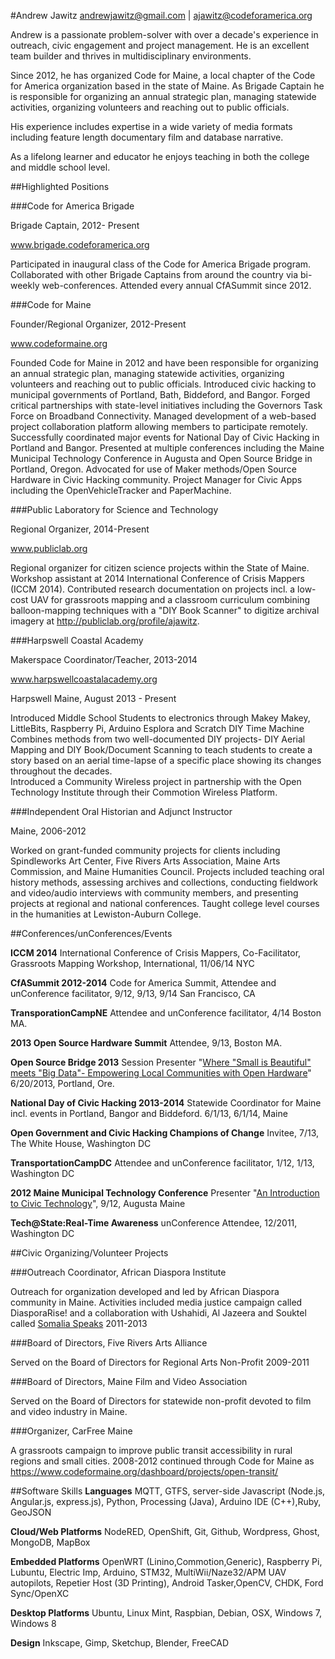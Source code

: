 #Andrew Jawitz
[andrewjawitz@gmail.com](mailto:andrewjawitz@gmail.com)  | [ajawitz@codeforamerica.org](ajawitz@codeforamerica.org)

  Andrew is a passionate problem-solver with over a decade's experience in outreach, civic engagement and project management. He is an excellent team builder and thrives in multidisciplinary environments. 

Since 2012, he has organized Code for Maine, a local chapter of the Code for America organization based in the state of Maine. As Brigade Captain he is responsible for organizing an annual strategic plan, managing statewide activities, organizing volunteers and reaching out to public officials.   


His experience includes expertise in a wide variety of media formats including feature length documentary film and database narrative.

As a lifelong learner and educator he enjoys teaching in both the college and middle school level.




##Highlighted Positions

###Code for America Brigade

Brigade Captain, 2012- Present

www.brigade.codeforamerica.org

Participated in inaugural class of the Code for America Brigade program.  Collaborated with other Brigade Captains from around the country via bi-weekly web-conferences.  Attended every annual CfASummit since 2012.

###Code for Maine

Founder/Regional Organizer, 2012-Present

www.codeformaine.org

Founded Code for Maine in 2012 and have been responsible for organizing an annual strategic plan, managing statewide activities, organizing volunteers and reaching out to public officials.  Introduced civic hacking to municipal governments of Portland, Bath, Biddeford, and Bangor.
Forged critical partnerships with state-level initiatives including the Governors Task Force on Broadband Connectivity.
Managed development of a web-based project collaboration platform allowing members to participate remotely.
Successfully coordinated major events for National Day of Civic Hacking in Portland and Bangor.
Presented at multiple conferences including the Maine Municipal Technology Conference in Augusta and Open Source Bridge in Portland, Oregon.
Advocated for use of Maker methods/Open Source Hardware in Civic Hacking community.
Project Manager for Civic Apps including the OpenVehicleTracker and PaperMachine.  

###Public Laboratory for Science and Technology

Regional Organizer, 2014-Present

www.publiclab.org

Regional organizer for citizen science projects within the State of Maine. Workshop assistant at 2014 International Conference of Crisis Mappers (ICCM 2014).  Contributed research documentation on projects incl. a low-cost UAV for grassroots mapping and a classroom curriculum combining balloon-mapping techniques with a "DIY Book Scanner" to digitize archival imagery at http://publiclab.org/profile/ajawitz.

###Harpswell Coastal Academy

Makerspace Coordinator/Teacher, 2013-2014

www.harpswellcoastalacademy.org

Harpswell Maine, August 2013 - Present

Introduced Middle School Students to electronics through Makey Makey, LittleBits, Raspberry Pi, Arduino Esplora and Scratch
DIY Time Machine Combines methods from two well-documented DIY projects- DIY Aerial Mapping and DIY Book/Document Scanning to teach students to create a story based on an aerial time-lapse of a specific place showing its changes throughout the decades.  
Introduced a Community Wireless project in partnership with the Open Technology Institute through their Commotion Wireless Platform.
  
###Independent Oral Historian and Adjunct Instructor

Maine, 2006-2012  
  
   Worked on grant-funded community projects for clients including Spindleworks Art Center, Five Rivers Arts Association, Maine Arts Commission, and Maine Humanities Council.  Projects included teaching oral history methods, assessing archives and collections, conducting fieldwork and video/audio interviews with community members, and presenting projects at regional and national conferences.  Taught college level courses in the humanities at Lewiston-Auburn College.  
   


##Conferences/unConferences/Events   
 
**ICCM 2014** International Conference of Crisis Mappers,  Co-Facilitator, Grassroots Mapping Workshop, International, 11/06/14 NYC

**CfASummit 2012-2014** Code for America Summit, Attendee and unConference facilitator, 9/12, 9/13, 9/14 San Francisco, CA

**TransporationCampNE** Attendee and unConference facilitator, 4/14 Boston MA.

**2013 Open Source Hardware Summit** Attendee, 9/13, Boston MA.

**Open Source Bridge 2013**  Session Presenter "[Where "Small is Beautiful" meets "Big Data"- Empowering Local Communities with Open Hardware](http://opensourcebridge.org/sessions/1009)" 6/20/2013, Portland, Ore.

**National Day of Civic Hacking 2013-2014** Statewide Coordinator for Maine incl. events in Portland, Bangor and Biddeford. 6/1/13, 6/1/14, Maine

**Open Government and Civic Hacking Champions of Change** Invitee, 7/13, The White House, Washington DC

**TransportationCampDC** Attendee and unConference facilitator, 1/12, 1/13, Washington DC

**2012 Maine Municipal Technology Conference** Presenter "[An Introduction to Civic Technology](https://www.memun.org/DesktopModules/SearchBoost/DownloadDoc.ashx?filepid=0&file=%2Fdmx%2F2013%2Ffile_20130516_150749_kve_0.resources)", 9/12, Augusta Maine

**Tech@State:Real-Time Awareness** unConference Attendee, 12/2011, Washington DC
 
 
 
##Civic Organizing/Volunteer Projects

###Outreach Coordinator, African Diaspora Institute

Outreach for organization developed and led by African Diaspora community in Maine.  Activities included media justice campaign called DiasporaRise! and a collaboration with Ushahidi, Al Jazeera and Souktel called [Somalia Speaks](http://www.aljazeera.com/indepth/spotlight/somaliaconflict/2011/12/2011124137269831.html) 2011-2013

###Board of Directors, Five Rivers Arts Alliance

Served on the Board of Directors for Regional Arts Non-Profit 2009-2011

###Board of Directors, Maine Film and Video Association

Served on the Board of Directors for statewide non-profit devoted to film and video industry in Maine.

###Organizer, CarFree Maine

A grassroots campaign to improve public transit accessibility in rural regions and small cities.  2008-2012 continued through Code for Maine as https://www.codeformaine.org/dashboard/projects/open-transit/
 

##Software Skills
**Languages** MQTT, GTFS, server-side Javascript (Node.js, Angular.js, express.js), Python, Processing (Java), Arduino IDE (C++),Ruby, GeoJSON

**Cloud/Web Platforms** NodeRED, OpenShift, Git, Github, Wordpress, Ghost, MongoDB, MapBox

**Embedded Platforms** OpenWRT (Linino,Commotion,Generic), Raspberry Pi, Lubuntu, Electric Imp, Arduino, STM32, MultiWii/Naze32/APM UAV autopilots, Repetier Host (3D Printing), Android Tasker,OpenCV, CHDK, Ford Sync/OpenXC

**Desktop Platforms** Ubuntu, Linux Mint, Raspbian, Debian, OSX, Windows 7, Windows 8

**Design** Inkscape, Gimp, Sketchup, Blender, FreeCAD
